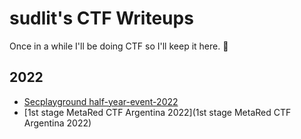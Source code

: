# sudlit's CTF Writeups

Once in a while I'll be doing CTF so I'll keep it here. 🐅

## 2022
* [Secplayground half-year-event-2022](secplayground-event)
* [1st stage MetaRed CTF Argentina 2022](1st stage MetaRed CTF Argentina 2022)
